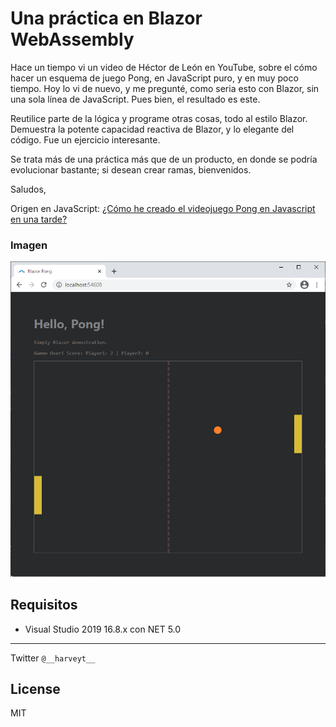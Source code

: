 # Una práctica en Blazor WebAssembly
Hace un tiempo vi un video de Héctor de León en YouTube, sobre el cómo hacer un esquema de juego Pong, en JavaScript puro, y en muy poco tiempo. Hoy lo vi de nuevo, y me pregunté, como seria esto con Blazor, sin una sola línea de JavaScript. Pues bien, el resultado es este.

Reutilice parte de la lógica y programe otras cosas, todo al estilo Blazor. Demuestra la potente capacidad reactiva de Blazor, y lo elegante del código. Fue un ejercicio interesante.

Se trata más de una práctica más que de un producto, en donde se podría evolucionar bastante; si desean crear ramas, bienvenidos.

Saludos, 

Origen en JavaScript:
[¿Cómo he creado el videojuego Pong en Javascript en una tarde?](https://youtu.be/gRkYtMpd0AY)

### Imagen
![Emulador](https://github.com/harveytriana/BlazorGamePractice/blob/master/Screens/1.png)

## Requisitos

  - Visual Studio 2019 16.8.x con NET 5.0
 
___
Twitter ```@__harveyt__```

License
----

MIT
